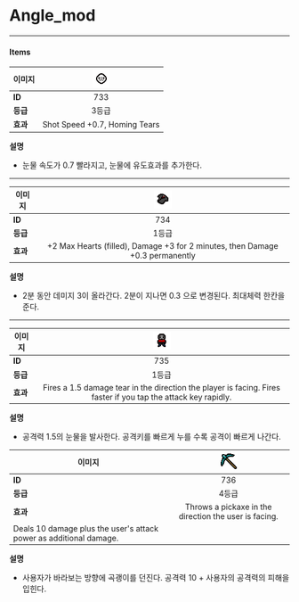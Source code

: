 # Angle_mod
---
#### Items

| **이미지** | ![ollo_head](/resources/gfx/items/collectibles/Ollohead.png) |
|------------|:--------------------------------------------------------------:|
| **ID**     | 733 |
| **등급**   | 3등급 |
| **효과**   | Shot Speed +0.7, Homing Tears |

**설명**  
- 눈물 속도가 0.7 빨라지고, 눈물에 유도효과를 추가한다.
---



| **이미지** | ![ollo_suit](/resources/gfx/items/collectibles/Ollosuit.png) |
|------------|:--------------------------------------------------------------:|
| **ID**     | 734 |
| **등급**   | 1등급 |
| **효과**   | +2 Max Hearts (filled), Damage +3 for 2 minutes, then Damage +0.3 permanently |

**설명**  
- 2분 동안 데미지 3이 올라간다. 2분이 지나면 0.3 으로 변경된다. 최대체력 한칸을 준다.

---

| **이미지** |![mini_nick](/resources/gfx/items/collectibles/Nick.png)|
| ------- | :--------------------------------------------------------------------------------------: |
| **ID**  | 735 |
| **등급**  | 1등급 |
| **효과**  | Fires a 1.5 damage tear in the direction the player is facing. Fires faster if you tap the attack key rapidly.|

**설명**  
- 공격력 1.5의 눈물을 발사한다. 공격키를 빠르게 누를 수록 공격이 빠르게 나간다.

| **이미지** |![carl's weapon](/resources/gfx/items/collectibles/Carl_Active.png)|
| ------- | :--------------------------------------------------------------------------------------: |
| **ID**  | 736 |
| **등급**  | 4등급 |
| **효과**  | Throws a pickaxe in the direction the user is facing.
Deals 10 damage plus the user's attack power as additional damage.|

**설명**  
- 사용자가 바라보는 방향에 곡괭이를 던진다. 공격력 10 + 사용자의 공격력의 피해을 입힌다.